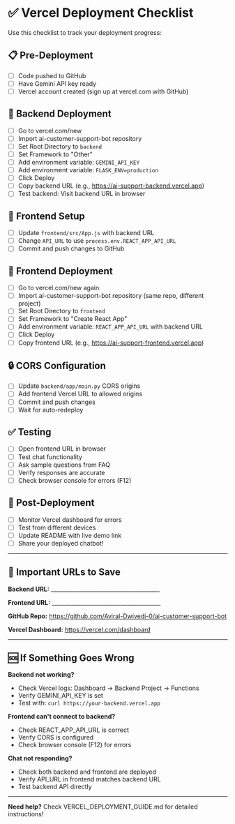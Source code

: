 # ✅ Vercel Deployment Checklist

Use this checklist to track your deployment progress:

## 📋 Pre-Deployment
- [ ] Code pushed to GitHub
- [ ] Have Gemini API key ready
- [ ] Vercel account created (sign up at vercel.com with GitHub)

## 🔧 Backend Deployment
- [ ] Go to vercel.com/new
- [ ] Import ai-customer-support-bot repository
- [ ] Set Root Directory to `backend`
- [ ] Set Framework to "Other"
- [ ] Add environment variable: `GEMINI_API_KEY`
- [ ] Add environment variable: `FLASK_ENV=production`
- [ ] Click Deploy
- [ ] Copy backend URL (e.g., https://ai-support-backend.vercel.app)
- [ ] Test backend: Visit backend URL in browser

## 🎨 Frontend Setup
- [ ] Update `frontend/src/App.js` with backend URL
- [ ] Change `API_URL` to use `process.env.REACT_APP_API_URL`
- [ ] Commit and push changes to GitHub

## 🚀 Frontend Deployment
- [ ] Go to vercel.com/new again
- [ ] Import ai-customer-support-bot repository (same repo, different project)
- [ ] Set Root Directory to `frontend`
- [ ] Set Framework to "Create React App"
- [ ] Add environment variable: `REACT_APP_API_URL` with backend URL
- [ ] Click Deploy
- [ ] Copy frontend URL (e.g., https://ai-support-frontend.vercel.app)

## 🔒 CORS Configuration
- [ ] Update `backend/app/main.py` CORS origins
- [ ] Add frontend Vercel URL to allowed origins
- [ ] Commit and push changes
- [ ] Wait for auto-redeploy

## ✅ Testing
- [ ] Open frontend URL in browser
- [ ] Test chat functionality
- [ ] Ask sample questions from FAQ
- [ ] Verify responses are accurate
- [ ] Check browser console for errors (F12)

## 🎯 Post-Deployment
- [ ] Monitor Vercel dashboard for errors
- [ ] Test from different devices
- [ ] Update README with live demo link
- [ ] Share your deployed chatbot!

---

## 📝 Important URLs to Save

**Backend URL:** _______________________________________

**Frontend URL:** _______________________________________

**GitHub Repo:** https://github.com/Aviral-Dwivedi-0/ai-customer-support-bot

**Vercel Dashboard:** https://vercel.com/dashboard

---

## 🆘 If Something Goes Wrong

**Backend not working?**
- Check Vercel logs: Dashboard → Backend Project → Functions
- Verify GEMINI_API_KEY is set
- Test with: `curl https://your-backend.vercel.app`

**Frontend can't connect to backend?**
- Check REACT_APP_API_URL is correct
- Verify CORS is configured
- Check browser console (F12) for errors

**Chat not responding?**
- Check both backend and frontend are deployed
- Verify API_URL in frontend matches backend URL
- Test backend API directly

---

**Need help?** Check VERCEL_DEPLOYMENT_GUIDE.md for detailed instructions!
